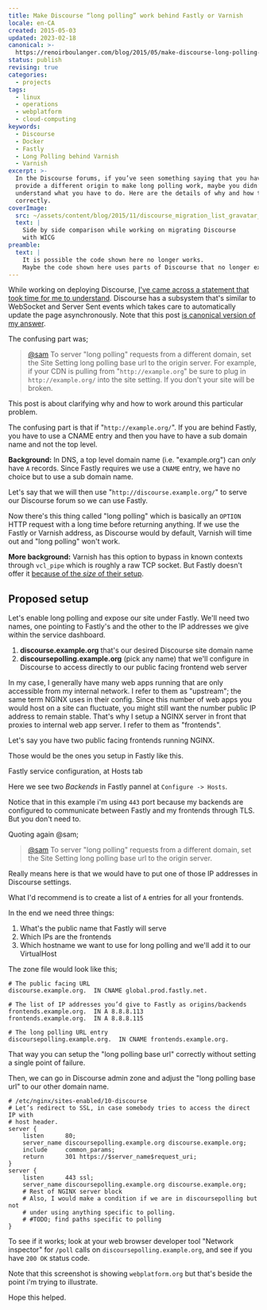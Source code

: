 ```yaml
---
title: Make Discourse “long polling” work behind Fastly or Varnish
locale: en-CA
created: 2015-05-03
updated: 2023-02-18
canonical: >-
  https://renoirboulanger.com/blog/2015/05/make-discourse-long-polling-work-behind-fastly/
status: publish
revising: true
categories:
  - projects
tags:
  - linux
  - operations
  - webplatform
  - cloud-computing
keywords:
  - Discourse
  - Docker
  - Fastly
  - Long Polling behind Varnish
  - Varnish
excerpt: >-
  In the Discourse forums, if you’ve seen something saying that you have to
  provide a different origin to make long polling work, maybe you didn’t
  understand what you have to do. Here are the details of why and how to do it
  correctly.
coverImage:
  src: ~/assets/content/blog/2015/11/discourse_migration_list_gravatar_images.png
  text: |
    Side by side comparison while working on migrating Discourse
    with WICG
preamble:
  text: |
    It is possible the code shown here no longer works.
    Maybe the code shown here uses parts of Discourse that no longer exists.
---
```


While working on deploying Discourse, [I've came across a statement that took
time for me to understand][0]. Discourse has a subsystem that's similar to
WebSocket and Server Sent events which takes care to automatically update the
page asynchronously. Note that this post [is canonical version of my answer][1].

The confusing part was;

> [@sam][2] To server "long polling" requests from a different domain, set the
> Site Setting long polling base url to the origin server. For example, if your
> CDN is pulling from "`http://example.org`" be sure to plug in
> `http://example.org/` into the site setting. If you don't your site will be
> broken.

This post is about clarifying why and how to work around this particular
problem.

The confusing part is that if "`http://example.org/`". If you are behind Fastly,
you have to use a CNAME entry and then you have to have a sub domain name and
not the top level.

**Background:** In DNS, a top level domain name (i.e. "example.org") can _only_
have `A` records. Since Fastly requires we use a `CNAME` entry, we have no
choice but to use a sub domain name.

Let's say that we will then use "`http://discourse.example.org/`" to serve our
Discourse forum so we can use Fastly.

Now there's this thing called "long polling" which is basically an `OPTION` HTTP
request with a long time before returning anything. If we use the Fastly or
Varnish address, as Discourse would by default, Varnish will time out and "long
polling" won't work.

**More background:** Varnish has this option to bypass in known contexts through
`vcl_pipe` which is roughly a raw TCP socket. But Fastly doesn't offer it
[because of the _size_ of their setup][3].

## Proposed setup

Let's enable long polling and expose our site under Fastly. We'll need two
names, one pointing to Fastly's and the other to the IP addresses we give within
the service dashboard.

1. **discourse.example.org** that's our desired Discourse site domain name
2. **discoursepolling.example.org** (pick any name) that we'll configure in
   Discourse to access directly to our public facing frontend web server

In my case, I generally have many web apps running that are only accessible from
my internal network. I refer to them as "upstream"; the same term NGINX uses in
their config. Since this number of web apps you would host on a site can
fluctuate, you might still want the number public IP address to remain stable.
That's why I setup a NGINX server in front that proxies to internal web app
server. I refer to them as "frontends".

Let's say you have two public facing frontends running NGINX.

Those would be the ones you setup in Fastly like this.

<app-image style="float:unset;" src="~/assets/content/blog/2015/04/discuss-fastly-origins.png" figcaption=" ">

Fastly service configuration, at Hosts tab

</app-image>

Here we see two _Backends_ in Fastly pannel at `Configure -> Hosts`.

Notice that in this example i'm using `443` port because my backends are
configured to communicate between Fastly and my frontends through TLS. But you
don't need to.

Quoting again @sam;

> [@sam][2] To server "long polling" requests from a different domain, set the
> Site Setting long polling base url to the origin server.

Really means here is that we would have to put one of those IP addresses in
Discourse settings.

What I'd recommend is to create a list of `A` entries for all your frontends.

In the end we need three things:

1. What's the public name that Fastly will serve
2. Which IPs are the frontends
3. Which hostname we want to use for long polling and we'll add it to our
   VirtualHost

The zone file would look like this;

```dns-zone-file
# The public facing URL
discourse.example.org.  IN CNAME global.prod.fastly.net.

# The list of IP addresses you’d give to Fastly as origins/backends
frontends.example.org.  IN A 8.8.8.113
frontends.example.org.  IN A 8.8.8.115

# The long polling URL entry
discoursepolling.example.org.  IN CNAME frontends.example.org.
```

That way you can setup the "long polling base url" correctly without setting a
single point of failure.

<app-image style="float:unset;" src="~/assets/content/blog/2015/05/discourse-polling-ui.png" figcaption="In Discourse admin, adjust long polling base url setting">
</app-image>

Then, we can go in Discourse admin zone and adjust the "long polling base url"
to our other domain name.

```nginx
# /etc/nginx/sites-enabled/10-discourse
# Let’s redirect to SSL, in case somebody tries to access the direct IP with
# host header.
server {
    listen      80;
    server_name discoursepolling.example.org discourse.example.org;
    include     common_params;
    return      301 https://$server_name$request_uri;
}
server {
    listen      443 ssl;
    server_name discoursepolling.example.org discourse.example.org;
    # Rest of NGINX server block
    # Also, I would make a condition if we are in discoursepolling but not
    # under using anything specific to polling.
    # #TODO; find paths specific to polling
}
```

To see if it works; look at your web browser developer tool "Network inspector"
for `/poll` calls on `discoursepolling.example.org`, and see if you have
`200 OK` status code.

<app-image style="float:unset;" src="~/assets/content/blog/2015/05/discourse-polling.png" figcaption="Use your web browser developer tools and inspect network traffic to see if requests made to discoursepolling worked">

Note that this screenshot is showing `webplatform.org` but that's beside the
point i'm trying to illustrate.

</app-image>

Hope this helped.

[0]:
  https://meta.discourse.org/t/full-site-cdn-acceleration-for-discourse/21467/4
[1]: https://meta.discourse.org/t/full-site-cdn-acceleration-for-discourse/21467
[2]:
  https://meta.discourse.org/t/full-site-cdn-acceleration-for-discourse/21467/1
[3]: https://community.fastly.com/t/vcl-pipe-heads-up/163
